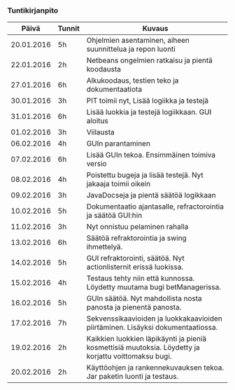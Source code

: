 ﻿### Tuntikirjanpito
Päivä | Tunnit | Kuvaus
--------------- | ----- | ------
20.01.2016 | 5h | Ohjelmien asentaminen, aiheen suunnittelua ja repon luonti
22.01.2016 | 2h | Netbeans ongelmien ratkaisu ja pientä koodausta
27.01.2016 | 6h | Alkukoodaus, testien teko ja dokumentaatiota
30.01.2016 | 3h | PIT toimii nyt, Lisää logiikka ja testejä
31.01.2016 | 6h | Lisää luokkia ja testejä logiikkaan. GUI aloitus
01.02.2016 | 3h | Viilausta
06.02.2016 | 4h | GUIn parantaminen
07.02.2016 | 6h | Lisää GUIn tekoa. Ensimmäinen toimiva versio
08.02.2016 | 4h | Poistettu bugeja ja lisää testejä. Nyt jakaaja toimii oikein
09.02.2016 | 3h | JavaDocseja ja pientä säätöä logikkaan
10.02.2016 | 5h | Dokumentaatio ajantasalle, refractorointia ja säätöä GUI:hin
11.02.2016 | 3h | Nyt onnistuu pelaminen rahalla
13.02.2016 | 6h | Säätöä refraktorointia ja swing ihmettelyä.
14.02.2016 | 5h | GUI refraktorointi, säätöä. Nyt actionlisternit erissä luokissa.
15.02.2016 | 4h | Testaus tehty niin että kunnossa. Löydetty muutama bugi betManagerissa.
16.02.2016 | 5h | GUIn säätöä. Nyt mahdollista nosta panosta ja pienentä panosta.
17.02.2016 | 7h | Sekvenssikaavioiden ja luokkakaavioiden piirtäminen. Lisäyksi dokumentaatiossa. 
19.02.2016 | 2h | Kaikkien luokkien läpikäynti ja pieniä kosmettisiä muutoksia. Löydetty ja korjattu voittomaksu bugi.
20.02.2016 | 2h | Käyttöohjen ja rankennekuvauksen tekoa. Jar paketin luonti ja testaus.
